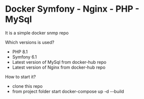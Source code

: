 # Docker Symfony - Nginx - PHP - MySql

It is a simple docker snmp repo

Which versions is used?
- PHP 8.1
- Symfony 6.1
- Latest version of MySql from docker-hub repo
- Latest version of Nginx from docker-hub repo

How to start it?
- clone this repo
- from project folder start docker-compose up -d --build
